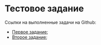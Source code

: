 # Тестовое задание

Ссылки на выполненные задачи на Github:
- [Первое задание](https://github.com/AASukhov/docz-test-1);
- [Второе задание](https://github.com/AASukhov/docz-test-2);